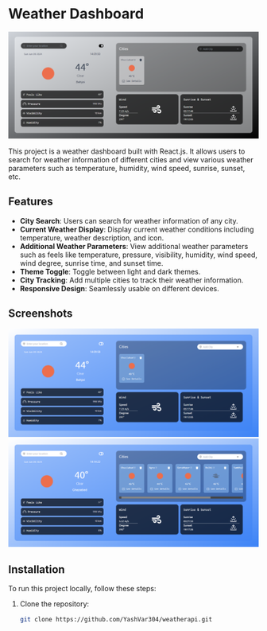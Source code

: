 # Weather Dashboard

![Weather Dashboard Screenshot](./src/assets/dark.png)

This project is a weather dashboard built with React.js. It allows users to search for weather information of different cities and view various weather parameters such as temperature, humidity, wind speed, sunrise, sunset, etc.

## Features

- **City Search**: Users can search for weather information of any city.
- **Current Weather Display**: Display current weather conditions including temperature, weather description, and icon.
- **Additional Weather Parameters**: View additional weather parameters such as feels like temperature, pressure, visibility, humidity, wind speed, wind degree, sunrise time, and sunset time.
- **Theme Toggle**: Toggle between light and dark themes.
- **City Tracking**: Add multiple cities to track their weather information.
- **Responsive Design**: Seamlessly usable on different devices.

## Screenshots

![Screenshot 1](./src/assets/light1.png)
![Screenshot 2](./src/assets/withcity.png)

## Installation

To run this project locally, follow these steps:

1. Clone the repository:

   ```bash
   git clone https://github.com/YashVar304/weatherapi.git
   ```
